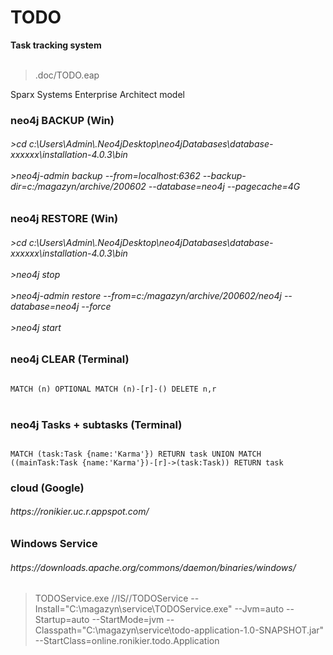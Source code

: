 <h1>TODO</h1>
<b>Task tracking system</b><br/><br/>
<blockquote>.doc/TODO.eap</blockquote>Sparx Systems Enterprise Architect model

<h3>neo4j BACKUP (Win)</h3>
<h6>
>cd c:\Users\Admin\.Neo4jDesktop\neo4jDatabases\database-<i>xxxxxx</i>\installation-4.0.3\bin<br/><br/>
>neo4j-admin backup --from=localhost:6362 --backup-dir=c:/magazyn/archive/200602 --database=neo4j --pagecache=4G
</h6>

<h3>neo4j RESTORE (Win)</h3>
<h6>
>cd c:\Users\Admin\.Neo4jDesktop\neo4jDatabases\database-<i>xxxxxx</i>\installation-4.0.3\bin<br/><br/>
>neo4j stop<br/><br/>
>neo4j-admin restore --from=c:/magazyn/archive/200602/neo4j --database=neo4j --force<br/><br/>
>neo4j start
</h6>

<h3>neo4j CLEAR (Terminal)</h3>
<code>
MATCH (n) OPTIONAL MATCH (n)-[r]-() DELETE n,r
</code><br>

<h3>neo4j Tasks + subtasks (Terminal)</h3>
<code>
MATCH (task:Task {name:'Karma'}) RETURN task UNION MATCH ((mainTask:Task {name:'Karma'})-[r]->(task:Task)) RETURN task
</code>

<h3>cloud (Google)</h3>
<h6>
https://ronikier.uc.r.appspot.com/
</h6>

<h3>Windows Service</h3>
<h6>
https://downloads.apache.org/commons/daemon/binaries/windows/
</h6>
<blockquote>TODOService.exe //IS//TODOService --Install="C:\magazyn\service\TODOService.exe" --Jvm=auto --Startup=auto --StartMode=jvm --Classpath="C:\magazyn\service\todo-application-1.0-SNAPSHOT.jar" --StartClass=online.ronikier.todo.Application</blockquote>



